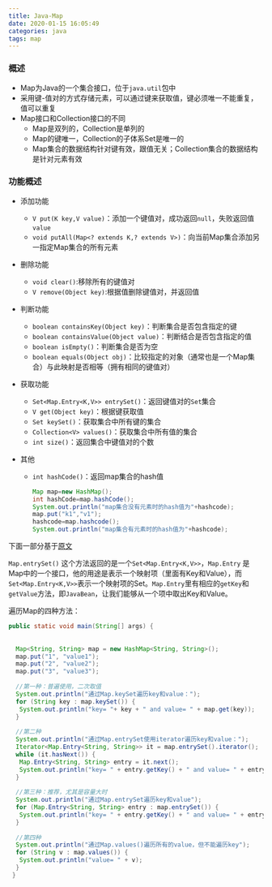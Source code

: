 ```yaml
---
title: Java-Map
date: 2020-01-15 16:05:49
categories: java
tags: map
---
```


### 概述

- Map为Java的一个集合接口，位于`java.util`包中
- 采用键-值对的方式存储元素，可以通过键来获取值，键必须唯一不能重复，值可以重复
- Map接口和Collection接口的不同
  - Map是双列的，Collection是单列的
  - Map的键唯一，Collection的子体系Set是唯一的
  - Map集合的数据结构针对键有效，跟值无关；Collection集合的数据结构是针对元素有效

### 功能概述

- 添加功能
  - `V put(K key,V value)`：添加一个键值对，成功返回`null`，失败返回值`value`
  - `void putAll(Map<? extends K,? extends V>)`：向当前Map集合添加另一指定Map集合的所有元素
- 删除功能
  - `void clear()`:移除所有的键值对
  - `V remove(Object key)`:根据值删除键值对，并返回值
- 判断功能
  - `boolean containsKey(Object key)`：判断集合是否包含指定的键
  - `boolean containsValue(Object value)`：判断结合是否包含指定的值
  - `boolean isEmpty()`：判断集合是否为空
  - `boolean equals(Object obj)`：比较指定的对象（通常也是一个Map集合）与此映射是否相等（拥有相同的键值对）
- 获取功能
  - `Set<Map.Entry<K,V>> entrySet()`：返回键值对的`Set`集合
  - `V get(Object key)`：根据键获取值
  - `Set keySet()`：获取集合中所有键的集合
  - `Collection<V> values()`：获取集合中所有值的集合
  - `int size()`：返回集合中键值对的个数

- 其他

  - `int hashCode()`：返回map集合的hash值

    ```java
    Map map=new HashMap();
    int hashCode=map.hashCode();
    System.out.println("map集合没有元素时的hash值为"+hashcode);
    map.put("k1","v1");
    hashcode=map.hashcode();
    System.out.println("map集合有元素时的hash值为"+hashcode);
    ```

    



下面一部分基于[原文](https://blog.csdn.net/kyi_zhu123/article/details/52769469)

`Map.entrySet()` 这个方法返回的是一个`Set<Map.Entry<K,V>>`，`Map.Entry` 是Map中的一个接口，他的用途是表示一个映射项（里面有Key和Value），而`Set<Map.Entry<K,V>>`表示一个映射项的Set。`Map.Entry`里有相应的`getKey`和`getValue`方法，即`JavaBean`，让我们能够从一个项中取出Key和Value。

遍历Map的四种方法：

```java
public static void main(String[] args) {
 
 
  Map<String, String> map = new HashMap<String, String>();
  map.put("1", "value1");
  map.put("2", "value2");
  map.put("3", "value3");
  
  //第一种：普遍使用，二次取值
  System.out.println("通过Map.keySet遍历key和value：");
  for (String key : map.keySet()) {
   System.out.println("key= "+ key + " and value= " + map.get(key));
  }
  
  //第二种
  System.out.println("通过Map.entrySet使用iterator遍历key和value：");
  Iterator<Map.Entry<String, String>> it = map.entrySet().iterator();
  while (it.hasNext()) {
   Map.Entry<String, String> entry = it.next();
   System.out.println("key= " + entry.getKey() + " and value= " + entry.getValue());
  }
  
  //第三种：推荐，尤其是容量大时
  System.out.println("通过Map.entrySet遍历key和value");
  for (Map.Entry<String, String> entry : map.entrySet()) {
   System.out.println("key= " + entry.getKey() + " and value= " + entry.getValue());
  }
 
  //第四种
  System.out.println("通过Map.values()遍历所有的value，但不能遍历key");
  for (String v : map.values()) {
   System.out.println("value= " + v);
  }
 }

```


